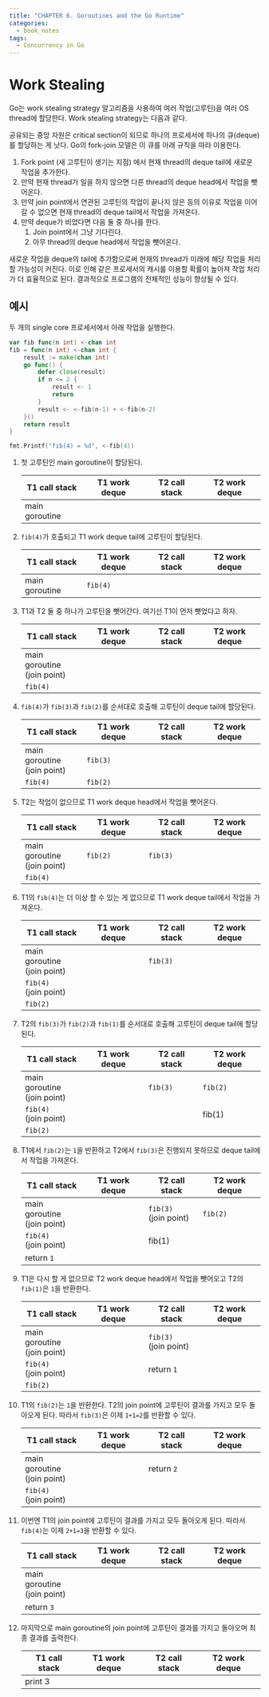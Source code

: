 ```yaml
---
title: "CHAPTER 6. Goroutines and the Go Runtime"
categories:
  - book_notes
tags:
  - Concurrency in Go
---
```


# Work Stealing

Go는 work stealing strategy 알고리즘을 사용하여 여러 작업(고루틴)을 여러 OS thread에 할당한다. Work stealing strategy는 다음과 같다.

공유되는 중앙 자원은 critical section이 되므로 하나의 프로세서에 하나의 큐(deque)를 할당하는 게 낫다. Go의 fork-join 모델은 이 큐를 아래 규칙을 따라 이용한다.

1. Fork point (새 고루틴이 생기는 지점) 에서 현재 thread의 deque tail에 새로운 작업을 추가한다.
2. 만약 현재 thread가 일을 하지 않으면 다른 thread의 deque head에서 작업을 뺏어온다.
3. 만약 join point에서 연관된 고루틴의 작업이 끝나지 않은 등의 이유로 작업을 이어갈 수 없으면 현재 thread의 deque tail에서 작업을 가져온다.
4. 만약 deque가 비었다면 다음 둘 중 하나를 한다.
    1.  Join point에서 그냥 기다린다.
    2. 아무 thread의 deque head에서 작업을 뺏어온다.

새로운 작업을 deque의 tail에 추가함으로써 현재의 thread가 미래에 해당 작업을 처리할 가능성이 커진다. 이로 인해 같은 프로세서의 캐시를 이용할 확률이 높아져 작업 처리가 더 효율적으로 된다. 결과적으로 프로그램의 전체적인 성능이 향상될 수 있다.

## 예시

두 개의 single core 프로세서에서 아래 작업을 실행한다.

```go
var fib func(n int) <-chan int
fib = func(n int) <-chan int {
	result := make(chan int)
	go func() {
		defer close(result)
		if n <= 2 {
			result <- 1
			return
		}
		result <- <-fib(n-1) + <-fib(n-2)
	}()
	return result
}

fmt.Printf("fib(4) = %d", <-fib(4))
```

1. 첫 고루틴인 main goroutine이 할당된다.
    
    
    | T1 call stack | T1 work deque | T2 call stack | T2 work deque |
    | --- | --- | --- | --- |
    | main goroutine |  |  |  |
2. `fib(4)`가 호출되고 T1 work deque tail에 고루틴이 할당된다.
    
    
    | T1 call stack | T1 work deque | T2 call stack | T2 work deque |
    | --- | --- | --- | --- |
    | main goroutine | `fib(4)` |  |  |
3. T1과 T2 둘 중 하나가 고루틴을 뺏어간다. 여기선 T1이 먼저 뺏었다고 하자.
    
    
    | T1 call stack | T1 work deque | T2 call stack | T2 work deque |
    | --- | --- | --- | --- |
    | main goroutine<br>(join point) |  |  |  |
    | `fib(4)` |  |  |  |
4. `fib(4)`가 ``fib(3)``과 ``fib(2)``를 순서대로 호출해 고루틴이 deque tail에 할당된다.
    
    
    | T1 call stack | T1 work deque | T2 call stack | T2 work deque |
    | --- | --- | --- | --- |
    | main goroutine<br>(join point) | ``fib(3)`` |  |  |
    | `fib(4)` | ``fib(2)`` |  |  |
5. T2는 작업이 없으므로 T1 work deque head에서 작업을 뺏어온다.
    
    
    | T1 call stack | T1 work deque | T2 call stack | T2 work deque |
    | --- | --- | --- | --- |
    | main goroutine<br>(join point) | `fib(2)` | `fib(3)` |  |
    | `fib(4)` |  |  |  |
6. T1의 `fib(4)`는 더 이상 할 수 있는 게 없으므로 T1 work deque tail에서 작업을 가져온다.
    
    
    | T1 call stack | T1 work deque | T2 call stack | T2 work deque |
    | --- | --- | --- | --- |
    | main goroutine<br>(join point) |  | `fib(3)` |  |
    | `fib(4)`<br>(join point) |  |  |  |
    | `fib(2)` |  |  |  |
7. T2의 ``fib(3)``가 ``fib(2)``과 `fib(1)`를 순서대로 호출해 고루틴이 deque tail에 할당된다.
    
    
    | T1 call stack | T1 work deque | T2 call stack | T2 work deque |
    | --- | --- | --- | --- |
    | main goroutine<br>(join point) |  | `fib(3)` | `fib(2)` |
    | `fib(4)`<br> (join point) |  |  | fib(1) |
    | `fib(2)` |  |  |  |
8. T1에서 ``fib(2)``는 `1`을 반환하고 T2에서 ``fib(3)``은 진행되지 못하므로 deque tail에서 작업을 가져온다.
    
    
    | T1 call stack | T1 work deque | T2 call stack | T2 work deque |
    | --- | --- | --- | --- |
    | main goroutine<br>(join point) |  | `fib(3)`<br>(join point) | `fib(2)` |
    | `fib(4)`<br>(join point) |  | fib(1) |  |
    | return `1` |  |  |  |
9. T1은 다시 할 게 없으므로 T2 work deque head에서 작업을 뺏어오고 T2의 `fib(1)`은 `1`을 반환한다.
    
    
    | T1 call stack | T1 work deque | T2 call stack | T2 work deque |
    | --- | --- | --- | --- |
    | main goroutine<br>(join point) |  | `fib(3)`<br>(join point) |  |
    | `fib(4)`<br>(join point) |  | return `1` |  |
    | `fib(2)` |  |  |  |
10. T1의 ``fib(2)``는 `1`을 반환한다. T2의 join point에 고루틴이 결과를 가지고 모두 돌아오게 된다. 따라서 ``fib(3)``은 이제 `1+1=2`를 반환할 수 있다.
    
    
    | T1 call stack | T1 work deque | T2 call stack | T2 work deque |
    | --- | --- | --- | --- |
    | main goroutine<br>(join point) |  | return `2` |  |
    | `fib(4)`<br>(join point) |  |  |  |
11. 이번엔 T1의 join point에 고루틴이 결과를 가지고 모두 돌아오게 된다. 따라서 `fib(4)`는 이제 `2+1=3`을 반환할 수 있다.
    
    
    | T1 call stack | T1 work deque | T2 call stack | T2 work deque |
    | --- | --- | --- | --- |
    | main goroutine<br>(join point) |  |  |  |
    | return `3` |  |  |  |
12. 마지막으로 main goroutine의 join point에 고루틴이 결과를 가지고 돌아오며 최종 결과를 출력한다.
    
    
    | T1 call stack | T1 work deque | T2 call stack | T2 work deque |
    | --- | --- | --- | --- |
    | print 3 |  |  |  |
